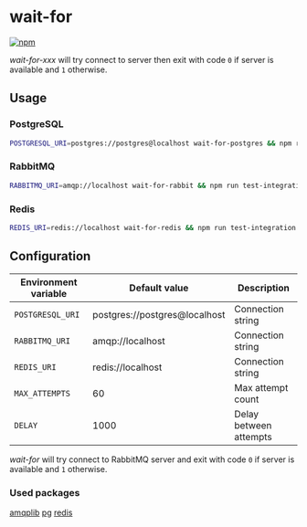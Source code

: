 # wait-for

[![npm](https://img.shields.io/npm/v/@swarthy/wait-for.svg)](https://www.npmjs.com/package/@swarthy/wait-for)

*wait-for-xxx* will try connect to server then exit with code ```0``` if server is available and ```1``` otherwise.

## Usage

### PostgreSQL

```bash
POSTGRESQL_URI=postgres://postgres@localhost wait-for-postgres && npm run test-integration
```

### RabbitMQ

```bash
RABBITMQ_URI=amqp://localhost wait-for-rabbit && npm run test-integration
```

### Redis

```bash
REDIS_URI=redis://localhost wait-for-redis && npm run test-integration
```

## Configuration

| Environment variable | Default value                 | Description              |
| -------------------- | ----------------------------- | ------------------------ |
| ```POSTGRESQL_URI``` | postgres://postgres@localhost | Connection string        |
| ```RABBITMQ_URI```   | amqp://localhost              | Connection string        |
| ```REDIS_URI```      | redis://localhost             | Connection string        |
| ```MAX_ATTEMPTS```   | 60                            | Max attempt count        |
| ```DELAY```          | 1000                          | Delay between attempts   |

*wait-for* will try connect to RabbitMQ server and exit with code ```0``` if server is available and ```1``` otherwise.

### Used packages

[amqplib](https://www.npmjs.com/package/amqplib)
[pg](https://www.npmjs.com/package/pg)
[redis](https://www.npmjs.com/package/redis)
